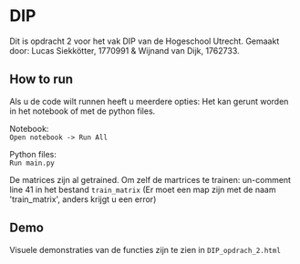 # DIP

Dit is opdracht 2 voor het vak DIP van de Hogeschool Utrecht. Gemaakt door:
Lucas Siekkötter, 1770991
&
Wijnand van Dijk, 1762733.

## How to run

Als u de code wilt runnen heeft u meerdere opties:
Het kan gerunt worden in het notebook of met de python files.

Notebook: <br>
`Open notebook -> Run All` <br>

Python files: <br>
`Run main.py` <br>

De matrices zijn al getrained. Om zelf de martrices te trainen: un-comment line 41 in het bestand `train_matrix` 
(Er moet een map zijn met de naam 'train_matrix', anders krijgt u een error)

## Demo
Visuele demonstraties van de functies zijn te zien in `DIP_opdrach_2.html`
